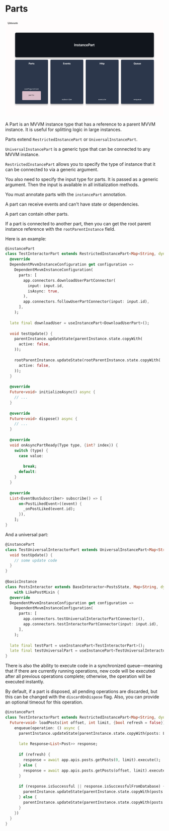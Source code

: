 # Parts

<img src="doc_images/instance_part.png" alt="instance_part" width="750"/>

A Part is an MVVM instance type that has a reference to a parent MVVM instance. It is useful for splitting logic in large instances.

Parts extend `RestrictedInstancePart` or `UniversalInstancePart`.

`UniversalInstancePart` is a generic type that can be connected to any MVVM instance.

`RestrictedInstancePart` allows you to specify the type of instance that it can be connected to via a generic argument.

You also need to specify the input type for parts. It is passed as a generic argument. Then the input is available in all initialization methods.

You must annotate parts with the `instancePart` annotation.

A part can receive events and can't have state or dependencies.

A part can contain other parts.

If a part is connected to another part, then you can get the root parent instance reference with the `rootParentInstance` field.

Here is an example:

```dart
@instancePart
class TestInteractorPart extends RestrictedInstancePart<Map<String, dynamic>, PostsInteractor> {
  @override
  DependentMvvmInstanceConfiguration get configuration =>
    DependentMvvmInstanceConfiguration(
      parts: [
        app.connectors.downloadUserPartConnector(
          input: input.id,
          isAsync: true,
        ),
        app.connectors.followUserPartConnector(input: input.id),
      ],
    );

  late final downloadUser = useInstancePart<DownloadUserPart>();

  void testUpdate() {
    parentInstance.updateState(parentInstance.state.copyWith(
      active: false,
    ));

    rootParentInstance.updateState(rootParentInstance.state.copyWith(
      active: false,
    ));
  }

  @override
  Future<void> initializeAsync() async {
    // ...
  }

  @override
  Future<void> dispose() async {
    // ...
  }

  @override
  void onAsyncPartReady(Type type, {int? index}) {
    switch (type) {
      case value:
        
        break;
      default:
    }
  }

  @override
  List<EventBusSubscriber> subscribe() => [
      on<PostLikedEvent>((event) {
        _onPostLiked(event.id);
      }),
    ];
}
```

And a universal part:

```dart
@instancePart
class TestUniversalInteractorPart extends UniversalInstancePart<Map<String, dynamic>> {
  void testUpdate() {
    // some update code
  }
}

@basicInstance
class PostsInteractor extends BaseInteractor<PostsState, Map<String, dynamic>>
    with LikePostMixin {
  @override
  DependentMvvmInstanceConfiguration get configuration =>
    DependentMvvmInstanceConfiguration(
      parts: [
        app.connectors.testUniversalInteractorPartConnector(),
        app.connectors.testInteractorPartConnector(input: input.id),
      ],
    );

  late final testPart = useInstancePart<TestInteractorPart>();
  late final testUniversalPart = useInstancePart<TestUniversalInteractorPart>();
}
```

There is also the ability to execute code in a synchronized queue—meaning that if there are currently running operations, new code will be executed after all previous operations complete; otherwise, the operation will be executed instantly.

By default, if a part is disposed, all pending operations are discarded, but this can be changed with the `discardOnDispose` flag. Also, you can provide an optional timeout for this operation.

```dart
@instancePart
class TestInteractorPart extends RestrictedInstancePart<Map<String, dynamic>, PostsInteractor> {
  Future<void> loadPosts(int offset, int limit, {bool refresh = false}) async {
    enqueue(operation: () async {
      parentInstance.updateState(parentInstance.state.copyWith(posts: LoadingData()));

      late Response<List<Post>> response;

      if (refresh) {
        response = await app.apis.posts.getPosts(0, limit).execute();
      } else {
        response = await app.apis.posts.getPosts(offset, limit).execute();
      }

      if (response.isSuccessful || response.isSuccessfulFromDatabase) {
        parentInstance.updateState(parentInstance.state.copyWith(posts: SuccessData(response.result ?? [])));
      } else {
        parentInstance.updateState(parentInstance.state.copyWith(posts: ErrorData(response.error)));
      }
    })
  }
}
```